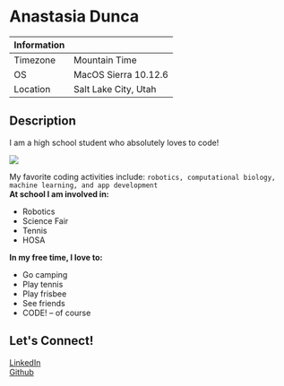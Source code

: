 # Anastasia Dunca

|Information| |
|---------|------------|
|Timezone|Mountain Time|
|OS|MacOS Sierra 10.12.6|
|Location|Salt Lake City, Utah|

## Description
I am a high school student who absolutely loves to code!  

![](https://west.slcschools.org/brand/images/West-High-Spirit-Primary-Intro.png)

My favorite coding activities include: `robotics, computational biology, machine learning, and app development`   
**At school I am involved in:**
* Robotics
* Science Fair
* Tennis
* HOSA

**In my free time, I love to:**
* Go camping
* Play tennis
* Play frisbee
* See friends
* CODE! – of course

## Let's Connect!
[LinkedIn](https://www.linkedin.com/in/anastasia-dunca-267a4b1a8)  
[Github](https://github.com/anastasia21112)
